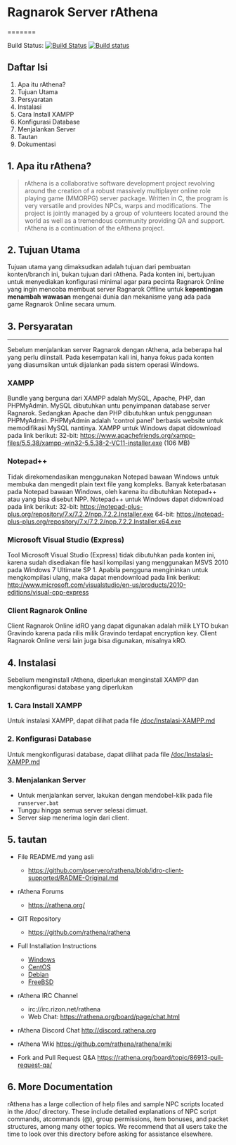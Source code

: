 # Ragnarok Server rAthena
=======

Build Status: [![Build Status](https://travis-ci.org/rathena/rathena.png?branch=master)](https://travis-ci.org/rathena/rathena) [![Build status](https://ci.appveyor.com/api/projects/status/8574b8nlwd57loda/branch/master?svg=true)](https://ci.appveyor.com/project/rAthenaAPI/rathena/branch/master)

Daftar Isi
---------
1. Apa itu rAthena?
2. Tujuan Utama
2. Persyaratan
3. Instalasi
  1. Cara Install XAMPP
  2. Konfigurasi Database
  3. Menjalankan Server
4. Tautan
5. Dokumentasi

## 1. Apa itu rAthena?
> rAthena is a collaborative software development project revolving around the
creation of a robust massively multiplayer online role playing game (MMORPG)
server package. Written in C, the program is very versatile and provides NPCs,
warps and modifications. The project is jointly managed by a group of volunteers
located around the world as well as a tremendous community providing QA and
support. rAthena is a continuation of the eAthena project.

## 2. Tujuan Utama
Tujuan utama yang dimaksudkan adalah tujuan dari pembuatan konten/branch ini,
bukan tujuan dari rAthena. Pada konten ini, bertujuan untuk menyediakan
konfigurasi minimal agar para pecinta Ragnarok Online yang ingin mencoba
membuat server Ragnarok Offline untuk **kepentingan menambah wawasan** mengenai
dunia dan mekanisme yang ada pada game Ragnarok Online secara umum.

## 3. Persyaratan
---------
Sebelum menjalankan server Ragnarok dengan rAthena, ada beberapa hal yang perlu
diinstall. Pada kesempatan kali ini, hanya fokus pada konten yang diasumsikan
untuk dijalankan pada sistem operasi Windows.

### XAMPP
Bundle yang berguna dari XAMPP adalah MySQL, Apache, PHP, dan PHPMyAdmin. MySQL
dibutuhkan untu penyimpanan database server Ragnarok. Sedangkan Apache dan PHP
dibutuhkan untuk penggunaan PHPMyAdmin. PHPMyAdmin adalah 'control panel' berbasis
website untuk memodifikasi MySQL nantinya.
XAMPP untuk Windows dapat didownload pada link berikut:
32-bit: https://www.apachefriends.org/xampp-files/5.5.38/xampp-win32-5.5.38-2-VC11-installer.exe (106 MB)

### Notepad++
Tidak direkomendasikan menggunakan Notepad bawaan Windows untuk membuka dan
mengedit plain text file yang kompleks. Banyak keterbatasan pada Notepad bawaan
Windows, oleh karena itu dibutuhkan Notepad++ atau yang bisa disebut NPP.
Notepad++ untuk Windows dapat didownload pada link berikut:
32-bit: https://notepad-plus-plus.org/repository/7.x/7.2.2/npp.7.2.2.Installer.exe
64-bit: https://notepad-plus-plus.org/repository/7.x/7.2.2/npp.7.2.2.Installer.x64.exe

### Microsoft Visual Studio (Express)
Tool Microsoft Visual Studio (Express) tidak dibutuhkan pada konten ini, karena
sudah disediakan file hasil kompilasi yang menggunakan MSVS 2010 pada Windows 7
Ultimate SP 1. Apabila pengguna mengininkan untuk mengkompilasi ulang, maka dapat
mendownload pada link berikut:
http://www.microsoft.com/visualstudio/en-us/products/2010-editions/visual-cpp-express

### Client Ragnarok Online
Client Ragnarok Online idRO yang dapat digunakan adalah milik LYTO bukan Gravindo
karena pada rilis milik Gravindo terdapat encryption key. Client Ragnarok Online
versi lain juga bisa digunakan, misalnya kRO.

## 4. Instalasi
Sebelium menginstall rAthena, diperlukan menginstall XAMPP dan mengkonfigurasi
database yang diperlukan
### 1. Cara Install XAMPP
Untuk instalasi XAMPP, dapat dilihat pada file [/doc/Instalasi-XAMPP.md](https://github.com/pservero/rathena/blob/idro-client-supported/doc/Instalasi-XAMPP.md)
### 2. Konfigurasi Database
Untuk mengkonfigurasi database, dapat dilihat pada file [/doc/Instalasi-XAMPP.md](https://github.com/pservero/rathena/blob/idro-client-supported/doc/Konfigurasi-Database.md)
### 3. Menjalankan Server
* Untuk menjalankan server, lakukan dengan mendobel-klik pada file `runserver.bat`
* Tunggu hingga semua server selesai dimuat.
* Server siap menerima login dari client.


## 5. tautan
* File README.md yang asli
	* https://github.com/pservero/rathena/blob/idro-client-supported/RADME-Original.md

* rAthena Forums
	* https://rathena.org/

* GIT Repository
	* https://github.com/rathena/rathena

* Full Installation Instructions
	* [Windows](https://github.com/rathena/rathena/wiki/Install-on-Windows)
	* [CentOS](https://github.com/rathena/rathena/wiki/Install-on-Centos)
	* [Debian](https://github.com/rathena/rathena/wiki/Install-on-Debian)
	* [FreeBSD](https://github.com/rathena/rathena/wiki/Install-on-FreeBSD)
	
* rAthena IRC Channel
	* irc://irc.rizon.net/rathena
	* Web Chat: https://rathena.org/board/page/chat.html

* rAthena Discord Chat
	http://discord.rathena.org

* rAthena Wiki
	https://github.com/rathena/rathena/wiki

* Fork and Pull Request Q&A
	https://rathena.org/board/topic/86913-pull-request-qa/


## 6. More Documentation
rAthena has a large collection of help files and sample NPC scripts located in the /doc/
directory. These include detailed explanations of NPC script commands, atcommands (@),
group permissions, item bonuses, and packet structures, among many other topics. We
recommend that all users take the time to look over this directory before asking for
assistance elsewhere.
